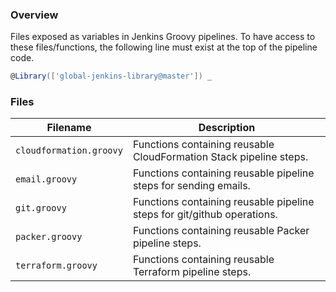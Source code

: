 ### Overview

Files exposed as variables in Jenkins Groovy pipelines.  To have access to these files/functions, the following line 
must exist at the top of the pipeline code.

```groovy
@Library(['global-jenkins-library@master']) _
```

### Files

| Filename                | Description                                                                                  |
|-------------------------|----------------------------------------------------------------------------------------------|
| `cloudformation.groovy` | Functions containing reusable CloudFormation Stack pipeline steps.                           |
| `email.groovy`          | Functions containing reusable pipeline steps for sending emails.                             |
| `git.groovy`            | Functions containing reusable pipeline steps for git/github operations.                      |
| `packer.groovy`         | Functions containing reusable Packer pipeline steps.                                         |
| `terraform.groovy`      | Functions containing reusable Terraform pipeline steps.                                      |